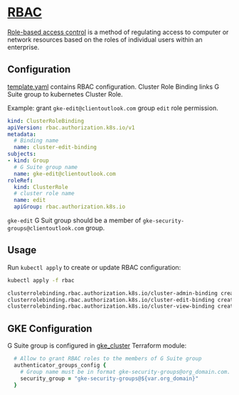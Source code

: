 # [RBAC](https://cloud.google.com/kubernetes-engine/docs/how-to/role-based-access-control)

[Role-based access control](https://kubernetes.io/docs/reference/access-authn-authz/rbac/) is a method of regulating access to computer or network resources based on the roles of individual users within an enterprise.

## Configuration

[template.yaml](template.yaml) contains RBAC configuration.
Cluster Role Binding links G Suite group to kubernetes Cluster Role.

Example: grant `gke-edit@clientoutlook.com` group `edit` role permission.

```yaml
kind: ClusterRoleBinding
apiVersion: rbac.authorization.k8s.io/v1
metadata:
  # Binding name
  name: cluster-edit-binding
subjects:
- kind: Group
  # G Suite group name
  name: gke-edit@clientoutlook.com
roleRef:
  kind: ClusterRole
  # cluster role name
  name: edit
  apiGroup: rbac.authorization.k8s.io
```

`gke-edit` G Suit group should be a member of `gke-security-groups@clientoutlook.com` group.

## Usage

Run `kubectl apply` to create or update RBAC configuration:

```bash
kubectl apply -f rbac

clusterrolebinding.rbac.authorization.k8s.io/cluster-admin-binding created
clusterrolebinding.rbac.authorization.k8s.io/cluster-edit-binding created
clusterrolebinding.rbac.authorization.k8s.io/cluster-view-binding created
```

## GKE Configuration

G Suite group is configured in [gke_cluster](../../modules/gke_cluster/main.tf) Terraform module:

```ruby
  # Allow to grant RBAC roles to the members of G Suite group
  authenticator_groups_config {
    # Group name must be in format gke-security-groups@org_domain.com.
    security_group = "gke-security-groups@${var.org_domain}"
  }
```
